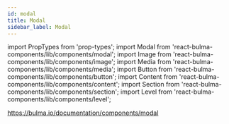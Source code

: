 ```yaml
---
id: modal
title: Modal
sidebar_label: Modal
---
```

import PropTypes from 'prop-types';
import Modal from 'react-bulma-components/lib/components/modal';
import Image from 'react-bulma-components/lib/components/image';
import Media from 'react-bulma-components/lib/components/media';
import Button from 'react-bulma-components/lib/components/button';
import Content from 'react-bulma-components/lib/components/content';
import Section from 'react-bulma-components/lib/components/section';
import Level from 'react-bulma-components/lib/components/level';


https://bulma.io/documentation/components/modal


